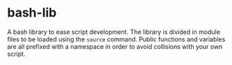 # bash-lib

A bash library to ease script development.
The library is divided in module files to be loaded using the `source` command.
Public functions and variables are all prefixed with a namespace in order to
avoid collisions with your own script.
